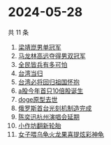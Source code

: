 # 2024-05-28

共 11 条

<!-- BEGIN ZHIHUSEARCH -->
<!-- 最后更新时间 Tue May 28 2024 08:43:39 GMT+0800 (China Standard Time) -->
1. [梁靖崑男单冠军](https://www.zhihu.com/search?q=梁靖崑男单冠军)
1. [马龙林高远夺得男双冠军](https://www.zhihu.com/search?q=马龙林高远夺得男双冠军)
1. [全民皆兵有多可怕](https://www.zhihu.com/search?q=全民皆兵有多可怕)
1. [台湾当归](https://www.zhihu.com/search?q=台湾当归)
1. [台湾必将回归祖国怀抱](https://www.zhihu.com/search?q=台湾必将回归祖国怀抱)
1. [a股今年首只10倍股诞生](https://www.zhihu.com/search?q=a股今年首只10倍股诞生)
1. [doge原型去世](https://www.zhihu.com/search?q=doge原型去世)
1. [俄罗斯首台光刻机制造完成](https://www.zhihu.com/search?q=俄罗斯首台光刻机制造完成)
1. [陈奕迅杭州演唱会延期](https://www.zhihu.com/search?q=陈奕迅杭州演唱会延期)
1. [小作坊翻新轮胎](https://www.zhihu.com/search?q=小作坊翻新轮胎)
1. [女子喂乌龟火龙果喜提炫彩神龟](https://www.zhihu.com/search?q=女子喂乌龟火龙果喜提炫彩神龟)
<!-- END ZHIHUSEARCH -->
